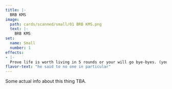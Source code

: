 ```yaml
---
title: |-
  BRB KMS
image: 
  path: cards/scanned/small/01 BRB KMS.png
  text: |-
    BRB KMS
set:
  name: Small
  number: 1
effects: 
- |-
  Prove life is worth living in 5 rounds or your will go bye-byes. (you lose)
flavor-text: "he said to no one in particular"
---
```

Some actual info about this thing TBA.
